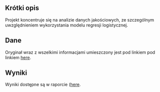 ## Krótki opis
Projekt koncentruje się na analizie danych jakościowych, ze szczególnym uwzględnieniem wykorzystania modelu regresji logistycznej.
## Dane
Oryginał wraz z wszelkimi informacjami umieszczony jest pod linkiem pod linkiem [here](https://archive.ics.uci.edu/dataset/277/thoracic+surgery+data).
## Wyniki
Wyniki dostępne są w raporcie ([here](Raport.pdf).
